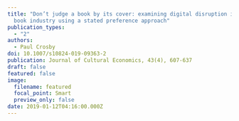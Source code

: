 ```yaml
---
title: "Don’t judge a book by its cover: examining digital disruption in the
  book industry using a stated preference approach"
publication_types:
  - "2"
authors:
  - Paul Crosby
doi: 10.1007/s10824-019-09363-2
publication: Journal of Cultural Economics, 43(4), 607-637
draft: false
featured: false
image:
  filename: featured
  focal_point: Smart
  preview_only: false
date: 2019-01-12T04:16:00.000Z
---
```

